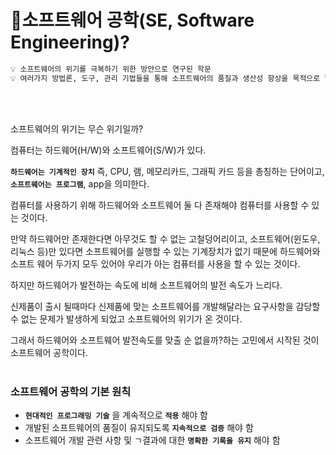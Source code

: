 # 🌈소프트웨어 공학(SE, Software Engineering)?
```markdown
💡 소프트웨어의 위기를 극복하기 위한 방안으로 연구된 학문
💡 여러가지 방법론, 도구, 관리 기법들을 통해 소프트웨어의 품질과 생산성 향상을 목적으로 함
```
<br/>
<br/>

소프트웨어의 위기는 무슨 위기일까?

컴퓨터는 하드웨어(H/W)와 소프트웨어(S/W)가 있다.

**`하드웨어는 기계적인 장치`** 즉, CPU, 램, 메모리카드, 그래픽 카드 등을 총칭하는 단어이고, **`소프트웨어는 프로그램`**, app을 의미한다.

컴퓨터를 사용하기 위해 하드웨어와 소프트웨어 둘 다 존재해야 컴퓨터를 사용할 수 있는 것이다.

만약 하드웨어만 존재한다면 아무것도 할 수 없는 고철덩어리이고, 소프트웨어(윈도우, 리눅스 등)만 있다면 소프트웨어를 실행할 수 있는 기계장치가 없기 때문에 하드웨어와 소프트 웨어 두가지 모두 있어야 우리가 아는 컴퓨터를 사용을 할 수 있는 것이다.

하지만 하드웨어가 발전하는 속도에 비해 소프트웨어의 발전 속도가 느리다.

신제품이 출시 될때마다 신제품에 맞는 소프트웨어를 개발해달라는 요구사항을 감당할 수 없는 문제가 발생하게 되었고 소프트웨어의 위기가 온 것이다.

그래서 하드웨어와 소프트웨어 발전속도를 맞출 순 없을까?하는 고민에서 시작된 것이 소프트웨어 공학이다.
<br/>
<br/>

### 소프트웨어 공학의 기본 원칙

- **`현대적인 프로그래밍 기술`** 을 계속적으로 **`적용`** 해야 함
- 개발된 소프트웨어의 품질이 유지되도록 **`지속적으로 검증`** 해야 함
- 소프트웨어 개발 관련 사항 및 ㄱ결과에 대한 **`명확한 기록을 유지`** 해야 함